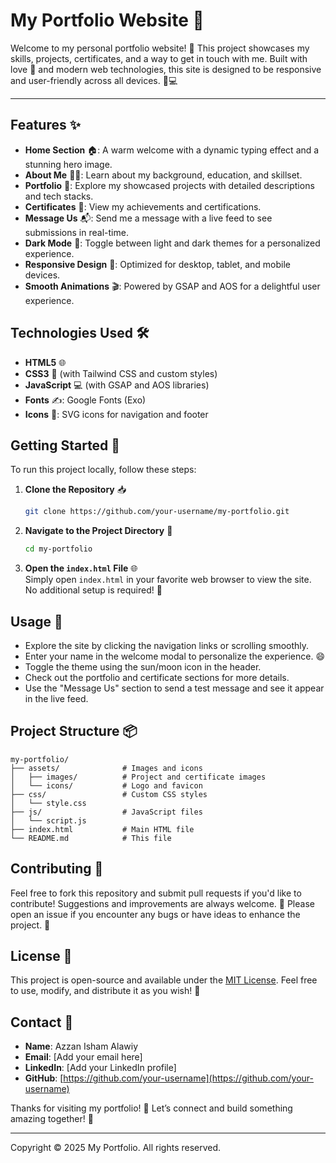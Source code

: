# My Portfolio Website 🌟

Welcome to my personal portfolio website! 🚀 This project showcases my skills, projects, certificates, and a way to get in touch with me. Built with love 💙 and modern web technologies, this site is designed to be responsive and user-friendly across all devices. 📱💻

---

## Features ✨
- **Home Section** 🏠: A warm welcome with a dynamic typing effect and a stunning hero image.
- **About Me** 🙋‍♂️: Learn about my background, education, and skillset.
- **Portfolio** 🎨: Explore my showcased projects with detailed descriptions and tech stacks.
- **Certificates** 🏅: View my achievements and certifications.
- **Message Us** 📬: Send me a message with a live feed to see submissions in real-time.
- **Dark Mode** 🌙: Toggle between light and dark themes for a personalized experience.
- **Responsive Design** 📏: Optimized for desktop, tablet, and mobile devices.
- **Smooth Animations** 🎬: Powered by GSAP and AOS for a delightful user experience.

## Technologies Used 🛠️
- **HTML5** 🌐
- **CSS3** 🎨 (with Tailwind CSS and custom styles)
- **JavaScript** 💻 (with GSAP and AOS libraries)
- **Fonts** ✍️: Google Fonts (Exo)
- **Icons** 🌟: SVG icons for navigation and footer

## Getting Started 🚀
To run this project locally, follow these steps:

1. **Clone the Repository** 📥  
   ```bash
   git clone https://github.com/your-username/my-portfolio.git
   ```

2. **Navigate to the Project Directory** 📂  
   ```bash
   cd my-portfolio
   ```

3. **Open the `index.html` File** 🌐  
   Simply open `index.html` in your favorite web browser to view the site. No additional setup is required! 🎉

## Usage 📝
- Explore the site by clicking the navigation links or scrolling smoothly.
- Enter your name in the welcome modal to personalize the experience. 😄
- Toggle the theme using the sun/moon icon in the header.
- Check out the portfolio and certificate sections for more details.
- Use the "Message Us" section to send a test message and see it appear in the live feed.

## Project Structure 📦
```
my-portfolio/
├── assets/              # Images and icons
│   ├── images/          # Project and certificate images
│   └── icons/           # Logo and favicon
├── css/                 # Custom CSS styles
│   └── style.css
├── js/                  # JavaScript files
│   └── script.js
├── index.html           # Main HTML file
└── README.md            # This file
```

## Contributing 🤝
Feel free to fork this repository and submit pull requests if you'd like to contribute! Suggestions and improvements are always welcome. 🌱 Please open an issue if you encounter any bugs or have ideas to enhance the project. 🐛

## License 📜
This project is open-source and available under the [MIT License](LICENSE). Feel free to use, modify, and distribute it as you wish! 🎁

## Contact 📧
- **Name**: Azzan Isham Alawiy  
- **Email**: [Add your email here]  
- **LinkedIn**: [Add your LinkedIn profile]  
- **GitHub**: [https://github.com/your-username](https://github.com/your-username)  

Thanks for visiting my portfolio! 🚀 Let’s connect and build something amazing together! 🌟

---

Copyright © 2025 My Portfolio. All rights reserved.